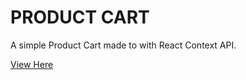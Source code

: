 # PRODUCT CART

A simple Product Cart made to with React Context API.

[View Here](https://modest-wright-123b65.netlify.com/)
